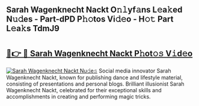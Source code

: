 ## Sarah Wagenknecht Nackt O𝚗𝚕yf𝚊ns L𝚎a𝚔ed N𝚞𝚍es - Part-dPD P𝚑𝚘tos Vi𝚍𝚎o - H𝚘𝚝 Part L𝚎a𝚔s TdmJ9

# <h2><a href="http://kfdk1d.oniu.top/?m=Sarah+Wagenknecht+Nackt">🔗👉 🔴 Sarah Wagenknecht Nackt P𝚑ot𝚘𝚜 V𝚒d𝚎o</a></h2>

[![Sarah Wagenknecht Nackt Nu𝚍e𝚜](https://i.imgur.com/0qMVB7G.gif)](http://kfdk1d.oniu.top/?m=Sarah+Wagenknecht+Nackt)
Social media innovator Sarah Wagenknecht Nackt, known for publishing dance and lifestyle material, consisting of presentations and personal blogs. Brilliant illusionist Sarah Wagenknecht Nackt, celebrated for their exceptional skills and accomplishments in creating and performing magic tricks.  
